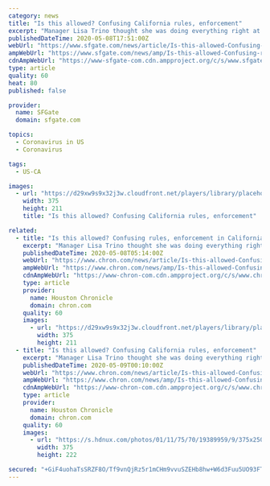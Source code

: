 ```yaml
---
category: news
title: "Is this allowed? Confusing California rules, enforcement"
excerpt: "Manager Lisa Trino thought she was doing everything right at Spencer's Cafe in Bakersfield. \"Out of 25 tables we were only using nine tables, and all staff was wearing masks and using gloves and we were practicing social distancing,"
publishedDateTime: 2020-05-08T17:51:00Z
webUrl: "https://www.sfgate.com/news/article/Is-this-allowed-Confusing-rules-enforcement-in-15255778.php"
ampWebUrl: "https://www.sfgate.com/news/amp/Is-this-allowed-Confusing-rules-enforcement-in-15255778.php"
cdnAmpWebUrl: "https://www-sfgate-com.cdn.ampproject.org/c/s/www.sfgate.com/news/amp/Is-this-allowed-Confusing-rules-enforcement-in-15255778.php"
type: article
quality: 60
heat: 80
published: false

provider:
  name: SFGate
  domain: sfgate.com

topics:
  - Coronavirus in US
  - Coronavirus

tags:
  - US-CA

images:
  - url: "https://d29xw9s9x32j3w.cloudfront.net/players/library/placeholder.png"
    width: 375
    height: 211
    title: "Is this allowed? Confusing California rules, enforcement"

related:
  - title: "Is this allowed? Confusing rules, enforcement in California"
    excerpt: "Manager Lisa Trino thought she was doing everything right at Spencer's Cafe in Bakersfield. \"Out of 25 tables we were only using nine tables, and all staff was wearing masks and using gloves and we were practicing social distancing,"
    publishedDateTime: 2020-05-08T05:14:00Z
    webUrl: "https://www.chron.com/news/article/Is-this-allowed-Confusing-rules-enforcement-in-15255778.php"
    ampWebUrl: "https://www.chron.com/news/amp/Is-this-allowed-Confusing-rules-enforcement-in-15255778.php"
    cdnAmpWebUrl: "https://www-chron-com.cdn.ampproject.org/c/s/www.chron.com/news/amp/Is-this-allowed-Confusing-rules-enforcement-in-15255778.php"
    type: article
    provider:
      name: Houston Chronicle
      domain: chron.com
    quality: 60
    images:
      - url: "https://d29xw9s9x32j3w.cloudfront.net/players/library/placeholder.png"
        width: 375
        height: 211
  - title: "Is this allowed? Confusing California rules, enforcement"
    excerpt: "Manager Lisa Trino thought she was doing everything right at Spencer's Cafe in Bakersfield. \"Out of 25 tables we were only using nine tables, and all staff was wearing masks and using gloves and we were practicing social distancing,"
    publishedDateTime: 2020-05-09T00:10:00Z
    webUrl: "https://www.chron.com/news/article/Is-this-allowed-Confusing-rules-enforcement-in-15255778.php"
    ampWebUrl: "https://www.chron.com/news/amp/Is-this-allowed-Confusing-rules-enforcement-in-15255778.php"
    cdnAmpWebUrl: "https://www-chron-com.cdn.ampproject.org/c/s/www.chron.com/news/amp/Is-this-allowed-Confusing-rules-enforcement-in-15255778.php"
    type: article
    provider:
      name: Houston Chronicle
      domain: chron.com
    quality: 60
    images:
      - url: "https://s.hdnux.com/photos/01/11/75/70/19389959/9/375x250.jpg"
        width: 375
        height: 222

secured: "+GiF4uohaTsSRZF8O/Tf9vnQjRz5r1mCHm9vvuSZEHb8hw+W6d3Fuu5UO93FTiUadd/lDEcJKUehFdFMvXBzMcINsVoLZk5Rs5BcMiMwLXu7LaNLJy8A5kok3QxJjt3Qurw+ngC7BA+szzoAxcnDLWtSyOOdbZNx+nSAMMilyBUmCF64AA0IBnplKUvY03B7RpYwiqm8KTBPijHn4Q0mF2itg/tU87D/tCpsbq7MU79T0IMojtjyt1o3+qYUhFuivS8ig2BMMRcAWmdbuPPHYtu7LjNRtMjaSNTCOJH0U568yD83HZ8fsIv1TStu4QWG4UBGszM2WFbNi0bGZQgKZlVPbEvd/7bx2wMjYVoUtfNeFxkBkiTipXL7vUVOEvfB8WuKxdR1Jwa1xCFQhkFKnaYyhjGHoJMTPtJs9DTONNkUyaAanJK/odJ3Zc46l/HaKTiCWjYK9nFIMLjJoZS20Yl6abYCb8wfWELpil21NA8=;+ZC5QXhAhIIx9qlo/17tXQ=="
---
```



